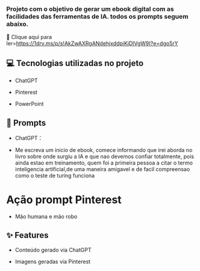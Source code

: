### Projeto com o objetivo de gerar um ebook digital com as facilidades das ferramentas de IA. todos os prompts seguem abaixo.

📕 Clique aqui para ler=https://1drv.ms/p/s!AkZwAXRgANdehjxddpiKjDlVgW9I?e=dgo5rY


## 💻 Tecnologias utilizadas no projeto
* ChatGPT

* Pinterest

* PowerPoint

## 🧠 Prompts

* ChatGPT：

* Me escreva um inicio de ebook, comece informando que irei aborda no livro sobre onde surgiu a IA e que nao devemos confiar totalmente, pois ainda estao em treinamento, quem foi
a primeira pessoa a citar o termo inteligencia artificial,de uma maneira amigavel e de facil compreensao
como o teste de turing funciona


# Ação	prompt Pinterest

* Mão humana e mão robo


## ✨ Features

* Conteúdo gerado via ChatGPT

* Imagens geradas via Pinterest
